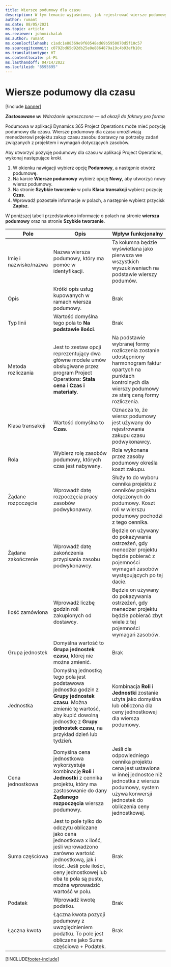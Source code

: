 ```yaml
---
title: Wiersze podumowy dla czasu
description: W tym temacie wyjaśniono, jak rejestrować wiersze podumowy dla czasu i rejestrować zakup czasu od dostawców.
author: rumant
ms.date: 08/05/2021
ms.topic: article
ms.reviewer: johnmichalak
ms.author: rumant
ms.openlocfilehash: c1adc1e88369e9f60548ed69b5950070d5f10c57
ms.sourcegitcommit: c0792bd65d92db25e0e8864879a19c4b93efb10c
ms.translationtype: HT
ms.contentlocale: pl-PL
ms.lasthandoff: 04/14/2022
ms.locfileid: "8595695"
---
```

# <a name="subcontract-lines-for-time"></a>Wiersze podumowy dla czasu

[!include [banner](../../includes/dataverse-preview.md)]

_**Zastosowane w:** Wdrażanie uproszczone — od okazji do faktury pro forma_

Podumowa w aplikacji Dynamics 365 Project Operations może mieć pozycję podumowy dla czasu. Wiersze podumowy dla czasu umożliwiają menedżerowi projektu zakup czasu zasobu dostawcy na potrzeby zadań związanych z projektem i wymagań dotyczących zasobów.

Aby utworzyć pozycję podumowy dla czasu w aplikacji Project Operations, wykonaj następujące kroki.

1. W okienku nawigacji wybierz opcję **Podumowy**, a następnie otwórz podumowę.
2. Na karcie **Wiersze podumowy** wybierz opcję **Nowy**, aby utworzyć nowy wiersz podumowy.
3. Na stronie **Szybkie tworzenie** w polu **Klasa transakcji** wybierz pozycję **Czas**.
4. Wprowadź pozostałe informacje w polach, a następnie wybierz przycisk **Zapisz**.

  W poniższej tabeli przedstawiono informacje o polach na stronie **wiersza podumowy** oraz na stronie **Szybkie tworzenie**.

| **Pole** | **Opis** | **Wpływ funkcjonalny** |
| --- | --- | --- |
| Imię i nazwisko/nazwa | Nazwa wiersza podumowy, który ma pomóc w identyfikacji. | Ta kolumna będzie wyświetlana jako pierwsza we wszystkich wyszukiwaniach na podstawie wierszy podumów. |
| Opis | Krótki opis usług kupowanych w ramach wiersza podumowy. |Brak |
| Typ linii |   Wartość domyślna tego pola to **Na podstawie ilości**.| Brak |
| Metoda rozliczania | Jest to zestaw opcji reprezentujący dwa główne modele umów obsługiwane przez program Project Operations: **Stała cena** i **Czas i materiały**. | Na podstawie wybranej formy rozliczenia zostanie udostępniony harmonogram faktur opartych na punktach kontrolnych dla wierszy podumowy ze stałą ceną formy rozliczenia. |
| Klasa transakcji | Wartość domyślna to **Czas**. | Oznacza to, że wiersz podumowy jest używany do rejestrowania zakupu czasu podwykonawcy. |
| Rola | Wybierz rolę zasobów podumowy, których czas jest nabywany. | Rola wykonana przez zasoby podumowy określa koszt zakupu. |
| Żądane rozpoczęcie | Wprowadź datę rozpoczęcia pracy zasobów podwykonawcy. | Służy to do wyboru cennika projektu z cenników projektu dołączonych do podumowy. Koszt roli w wierszu podumowy pochodzi z tego cennika. |
| Żądane zakończenie | Wprowadź datę zakończenia przypisania zasobu podwykonawcy. | Będzie on używany do pokazywania ostrzeżeń, gdy menedżer projektu będzie pobierać z pojemności wymagań zasobów występujących po tej dacie. |
| Ilość zamówiona | Wprowadź liczbę godzin roli zakupionych od dostawcy. | Będzie on używany do pokazywania ostrzeżeń, gdy menedżer projektu będzie pobierać zbyt wiele z tej pojemności wymagań zasobów. |
| Grupa jednostek | Domyślna wartość to **Grupa jednostek czasu**, której nie można zmienić. | Brak|
| Jednostka | Domyślną jednostką tego pola jest podstawowa jednostka godzin z **Grupy jednostek czasu**. Można zmienić tę wartość, aby kupić dowolną jednostkę z **Grupy jednostek czasu**, na przykład dzień lub tydzień. | Kombinacja **Roli** i **Jednostki** zostanie użyta jako domyślna lub obliczona dla ceny jednostkowej dla wiersza podumowy. |
| Cena jednostkowa | Domyślna cena jednostkowa wykorzystuje kombinację **Roli** i **Jednostki** z cennika projektu, który ma zastosowanie do dany **Żądanego rozpoczęcia** wiersza podumowy. | Jeśli dla odpowiedniego cennika projektu cena jest ustawiona w innej jednostce niż jednostka z wiersza podumowy, system używa konwersji jednostek do obliczenia ceny jednostkowej. |
| Suma częściowa |    Jest to pole tylko do odczytu obliczane jako cena jednostkowa x ilość, jeśli wprowadzono zarówno wartość jednostkową, jak i ilość. Jeśli pole ilości, ceny jednostkowej lub oba te pola są puste, można wprowadzić wartość w polu. | Brak|
| Podatek |   Wprowadź kwotę podatku. |Brak |
| Łączna kwota | Łączna kwota pozycji podumowy z uwzględnieniem podatku. To pole jest obliczane jako Suma częściowa + Podatek.|Brak |

[!INCLUDE[footer-include](../../includes/footer-banner.md)]
